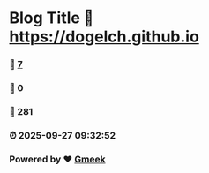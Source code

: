 # Blog Title :link: https://dogelch.github.io 
### :page_facing_up: [7](https://dogelch.github.io/tag.html) 
### :speech_balloon: 0 
### :hibiscus: 281 
### :alarm_clock: 2025-09-27 09:32:52 
### Powered by :heart: [Gmeek](https://github.com/Meekdai/Gmeek)
